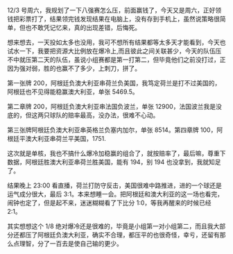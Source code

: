 12/3 号周六，我规划了一下八强赛怎么压，前面赢钱了，今天又是周六，正好领钱把彩票打了，结果领完钱发现结果在电脑上，没有存到手机上，虽然说策略很简单，但也不敢凭记忆来，真的出现差错，后悔死。

想来想去，一天投如太多也没用，我可不想所有结果都等太多天才能看到，今天也试水一下，我要把资源大比例放在爆冷上,而且彼此之间关联甚少，今天的队伍压不中就压第二天的队伍，虽说小组赛都是第一打第二，但毕竟他们之前没打过，正因为强对弱，胜的也赢不了多少，上刺刀，拼了。

第一张牌 200，阿根廷负澳大利亚串荷兰负美国，我笃定荷兰是打不过美国的，阿根廷也不见得能稳赢澳大利亚，单张 5469.5。

第二章牌 200，阿根廷负澳大利亚串法国负波兰，单张 12900，法国波兰我是没底的，但这两只球队的赔率最高，没办法，很难不心动。

第三张牌阿根廷负澳大利亚串英格兰负塞内加尔，单张 8514。第四章牌 100，阿根廷平澳大利亚串荷兰平美国，1751.

这次就是单核，我也不搞什么爆冷加稳赢的组合了，就按赔率了，最后嘛，尊重下数据，阿根廷胜澳大利亚串荷兰胜美国，能有 194，别 194 也没拿到，我就知足了。

结果晚上 23:00 看直播，荷兰打防守反击，美国很难中路推进，进的一个球还是运气成分很大，最后 3:1。本来想睡一会。把阿根廷和澳大利亚的这一场也看完，闹钟也定了，但是起不来，迷迷糊糊看了下比分 1:0，等我再醒来的时候已经 2:1。

其实想想这个 1/8 绝对爆冷还是很难的，毕竟是小组第一对小组第二，而且我大部分还都压了阿根廷负澳大利亚，确实不合理，都压平的也很奇怪，幸亏，还留有那么点理智，分了一百去是使自己输的更少。
